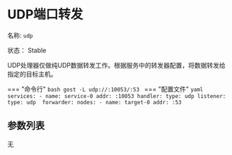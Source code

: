 # UDP端口转发

名称: `udp`

状态： Stable

UDP处理器仅做纯UDP数据转发工作。根据服务中的转发器配置，将数据转发给指定的目标主机。

=== "命令行"
	```bash
	gost -L udp://:10053/:53
	```
=== "配置文件"
    ```yaml
	services:
	- name: service-0
	  addr: :10053
	  handler:
		type: udp
	  listener:
		type: udp 
	  forwarder:
	    nodes:
		- name: target-0
		  addr: :53
	```

## 参数列表

无


